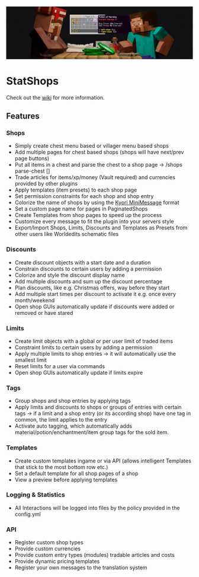 ![Banner](images/banner.png)
# StatShops

Check out the [wiki](https://github.com/CubBossa/StatShops/wiki/Getting-Started) for more information.

## Features

### Shops

- Simply create chest menu based or villager menu based shops
- Add multiple pages for chest based shops (shops will have next/prev page buttons)
- Put all items in a chest and parse the chest to a shop page -> /shops parse-chest <Shop> [<page>]
- Trade articles for items/xp/money (Vault required) and currencies provided by other plugins
- Apply templates (item presets) to each shop page
- Set permission constraints for each shop and shop entry
- Colorize the name of shops by using the [Kyori MiniMessage](https://docs.adventure.kyori.net/minimessage#the-components) format
- Set a custom page name for pages in PaginatedShops
- Create Templates from shop pages to speed up the process
- Customize every message to fit the plugin into your servers style
- Export/Import Shops, Limits, Discounts and Templates as Presets from other users like Worldedits schematic files
  
### Discounts

- Create discount objects with a start date and a duration
- Constrain discounts to certain users by adding a permission
- Colorize and style the discount display name
- Add multiple discounts and sum up the discount percentage
- Plan discounts, like e.g. Christmas offers, way before they start
- Add multiple start times per discount to activate it e.g. once every month/weekend
- Open shop GUIs automatically update if discounts were added or removed or have stared

### Limits

- Create limit objects with a global or per user limit of traded items
- Constraint limits to certain users by adding a permission
- Apply multiple limits to shop entries -> it will automatically use the smallest limit
- Reset limits for a user via commands
- Open shop GUIs automatically update if limits expire

### Tags

- Group shops and shop entries by applying tags
- Apply limits and discounts to shops or groups of entries with certain tags
  -> if a limit and a shop entry (or its according shop) have one tag in common, the limit applies to the entry
- Activate auto tagging, which automatically adds material/potion/enchantment/item group tags for the sold item.

### Templates

- Create custom templates ingame or via API (allows intelligent Templates that stick to the most bottom row etc.)
- Set a default template for all shop pages of a shop
- View a preview before applying templates

### Logging & Statistics

- All Interactions will be logged into files by the policy provided in the config.yml

### API

- Register custom shop types
- Provide custom currencies
- Provide custom entry types (modules) tradable articles and costs
- Provide dynamic pricing templates
- Register your own messages to the translation system
